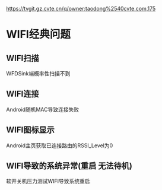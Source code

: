 https://tvgit.gz.cvte.cn/q/owner:taodong%2540cvte.com,175	
	
# WIFI经典问题    

## WIFI扫描  
  WFDSink端概率性扫描不到  
  

## WIFI连接  
  Android随机MAC导致连接失败  
  
## WIFI图标显示  
  Android主页获取已连接路由的RSSI_Level为0

## WIFI导致的系统异常(重启 无法待机)  
  软开关机压力测试WIFI导致系统重启  
  
